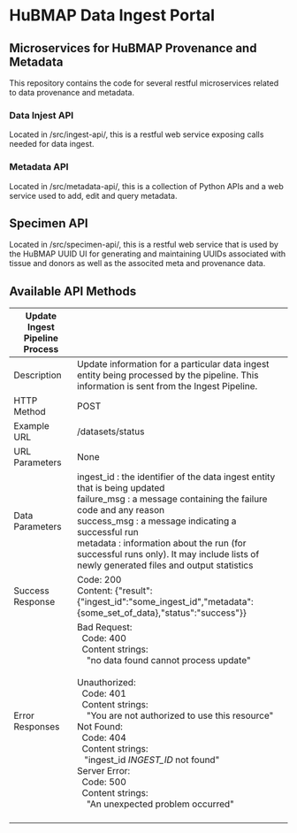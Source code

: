 # HuBMAP Data Ingest Portal

## Microservices for HuBMAP Provenance and Metadata
This repository contains the code for several restful microservices related to data provenance and metadata.

### Data Injest API
Located in /src/ingest-api/, this is a restful web service exposing calls needed for data ingest.

### Metadata API
Located in /src/metadata-api/, this is a collection of Python APIs and a web service used to add, edit and query metadata.

## Specimen API
Located in /src/specimen-api/, this is a restful web service that is used by the HuBMAP UUID UI for generating and maintaining UUIDs associated with tissue and donors as well as the associted meta and provenance data.

## Available API Methods

| <strong>Update Ingest Pipeline Process</strong>   |                                                                                                                                                                                                                                                                                                                                                                                                                                                                                                                                                                                                                                                 |
|------------------|-------------------------------------------------------------------------------------------------------------------------------------------------------------------------------------------------------------------------------------------------------------------------------------------------------------------------------------------------------------------------------------------------------------------------------------------------------------------------------------------------------------------------------------------------------------------------------------------------------------------------------------------------|
| Description      | Update information for a particular data ingest entity being processed by the pipeline.  This information is sent from the Ingest Pipeline.                                                                                                                                                                                                                                                                                                                                                                                                                                                                                                                              |
| HTTP Method      | POST                                                                                                                                                                                                                                                                                                                                                                                                                                                                                                                                                                                                                                            |
| Example URL      | /datasets/status                                                                                                                                                                                                                                                                                                                                                                                                                                                                                                                                                                                                                      |
| URL Parameters   | None                                                                                                                                                                                                                                                                                                                                                                                                                                                                                                                                                                                                                                            |
| Data Parameters  | ingest_id : the identifier of the data ingest entity that is being updated<br> failure_msg : a message containing the failure code and any reason<br> success_msg : a message indicating a successful run<br> metadata : information about the run (for successful runs only).  It may include lists of newly generated files and output statistics                                                                                                                                                                                                                                                                                                                                                                                                                                                      |
| Success Response | Code: 200<br> Content: {"result":{"ingest_id":"some_ingest_id","metadata":{some_set_of_data},"status":"success"}}                                                                                                                                                                                                                                                                                                                                                                                                                                                                                                                                            |
| Error Responses  | Bad Request:<br>&nbsp;    Code: 400<br>   &nbsp; Content strings:<br>&nbsp; &nbsp;  "no data found cannot process update"<br>&nbsp; &nbsp; <br>Unauthorized:<br>&nbsp;    Code: 401<br>&nbsp;    Content strings:<br>&nbsp; &nbsp;      "You are not authorized to use this resource"<br> Not Found:<br>&nbsp;    Code: 404<br>&nbsp;    Content strings:<br>&nbsp; &nbsp;"ingest_id _INGEST_ID_ not found" <br>Server Error:<br>&nbsp;    Code: 500<br>&nbsp;    Content strings:<br>&nbsp; &nbsp;      "An unexpected problem occurred"<br>&nbsp; &nbsp;|
